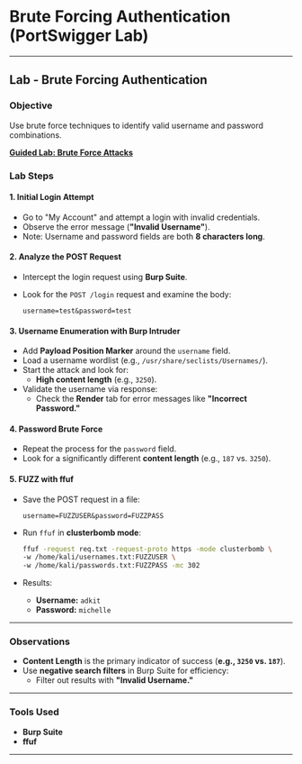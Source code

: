 # Brute Forcing Authentication (PortSwigger Lab)

***

## **Lab - Brute Forcing Authentication**

### **Objective**

Use brute force techniques to identify valid username and password combinations.

[**Guided Lab: Brute Force Attacks**](https://portswigger.net/web-security/authentication/password-based/lab-username-enumeration-via-different-responses)

### **Lab Steps**

#### 1. **Initial Login Attempt**

* Go to "My Account" and attempt a login with invalid credentials.
* Observe the error message (**"Invalid Username"**).
* Note: Username and password fields are both **8 characters long**.

#### 2. **Analyze the POST Request**

* Intercept the login request using **Burp Suite**.
*   Look for the `POST /login` request and examine the body:

    ```plaintext
    username=test&password=test
    ```

#### 3. **Username Enumeration with Burp Intruder**

* Add **Payload Position Marker** around the `username` field.
* Load a username wordlist (e.g., `/usr/share/seclists/Usernames/`).
* Start the attack and look for:
  * **High content length** (e.g., `3250`).
* Validate the username via response:
  * Check the **Render** tab for error messages like **"Incorrect Password."**

#### 4. **Password Brute Force**

* Repeat the process for the `password` field.
* Look for a significantly different **content length** (e.g., `187` vs. `3250`).

#### 5. **FUZZ with ffuf**

*   Save the POST request in a file:

    ```plaintext
    username=FUZZUSER&password=FUZZPASS
    ```
*   Run `ffuf` in **clusterbomb mode**:

    ```bash
    ffuf -request req.txt -request-proto https -mode clusterbomb \
    -w /home/kali/usernames.txt:FUZZUSER \
    -w /home/kali/passwords.txt:FUZZPASS -mc 302
    ```
* Results:
  * **Username:** `adkit`
  * **Password:** `michelle`

***

### **Observations**

* **Content Length** is the primary indicator of success (**e.g., `3250` vs. `187`**).
* Use **negative search filters** in Burp Suite for efficiency:
  * Filter out results with **"Invalid Username."**

***

### **Tools Used**

* **Burp Suite**
* **ffuf**

***
